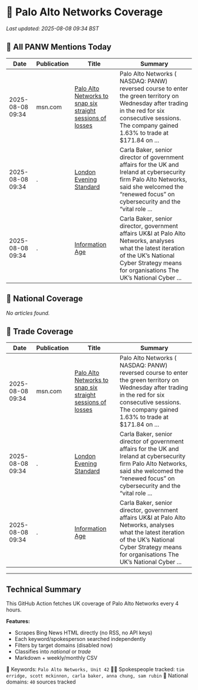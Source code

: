 # 🔐 Palo Alto Networks Coverage

_Last updated: 2025-08-08 09:34 BST_

## 📌 All PANW Mentions Today

| Date | Publication | Title | Summary |
|------|-------------|--------|---------|
| 2025-08-08 09:34 | msn.com | [Palo Alto Networks to snap six straight sessions of losses](https://www.msn.com/en-us/money/topstocks/palo-alto-networks-to-snap-six-straight-sessions-of-losses/ar-AA1K2hbJ?ocid=BingNewsVerp) | Palo Alto Networks ( NASDAQ: PANW) reversed course to enter the green territory on Wednesday after trading in the red for six consecutive sessions. The company gained 1.63% to trade at $171.84 on ... |
| 2025-08-08 09:34 | . | [London Evening Standard](/news/search?q=site%3awww.standard.co.uk&FORM=NWBCLM) | Carla Baker, senior director of government affairs for the UK and Ireland at cybersecurity firm Palo Alto Networks, said she welcomed the “renewed focus” on cybersecurity and the “vital role ... |
| 2025-08-08 09:34 | . | [Information Age](/news/search?q=site%3awww.information-age.com&FORM=NWBCLM) | Carla Baker, senior director, government affairs UK&I at Palo Alto Networks, analyses what the latest iteration of the UK’s National Cyber Strategy means for organisations The UK’s National Cyber ... |

## 📰 National Coverage

_No articles found._

## 📘 Trade Coverage

| Date | Publication | Title | Summary |
|------|-------------|--------|---------|
| 2025-08-08 09:34 | msn.com | [Palo Alto Networks to snap six straight sessions of losses](https://www.msn.com/en-us/money/topstocks/palo-alto-networks-to-snap-six-straight-sessions-of-losses/ar-AA1K2hbJ?ocid=BingNewsVerp) | Palo Alto Networks ( NASDAQ: PANW) reversed course to enter the green territory on Wednesday after trading in the red for six consecutive sessions. The company gained 1.63% to trade at $171.84 on ... |
| 2025-08-08 09:34 | . | [London Evening Standard](/news/search?q=site%3awww.standard.co.uk&FORM=NWBCLM) | Carla Baker, senior director of government affairs for the UK and Ireland at cybersecurity firm Palo Alto Networks, said she welcomed the “renewed focus” on cybersecurity and the “vital role ... |
| 2025-08-08 09:34 | . | [Information Age](/news/search?q=site%3awww.information-age.com&FORM=NWBCLM) | Carla Baker, senior director, government affairs UK&I at Palo Alto Networks, analyses what the latest iteration of the UK’s National Cyber Strategy means for organisations The UK’s National Cyber ... |


---

## Technical Summary

This GitHub Action fetches UK coverage of Palo Alto Networks every 4 hours.

**Features:**
- Scrapes Bing News HTML directly (no RSS, no API keys)
- Each keyword/spokesperson searched independently
- Filters by target domains (disabled now)
- Classifies into _national_ or _trade_
- Markdown + weekly/monthly CSV

📌 Keywords: `Palo Alto Networks, Unit 42`
🧑‍💼 Spokespeople tracked: `tim erridge, scott mckinnon, carla baker, anna chung, sam rubin`
📰 National domains: `40` sources tracked

